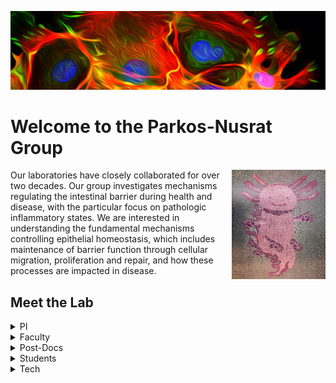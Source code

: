 ![Welcome](images/welcome.jpg)

# Welcome to the Parkos-Nusrat Group

<img align="right" width="150" height="175" src="images/Axcolontl.png">

Our laboratories have closely collaborated for over two decades. Our group investigates mechanisms regulating the intestinal barrier during health and disease, with the particular focus on pathologic inflammatory states. We are interested in understanding the fundamental mechanisms controlling epithelial homeostasis, which includes maintenance of barrier function through cellular migration, proliferation and repair, and how these processes are impacted in disease.

## **Meet the Lab**
<details>
<summary>PI</summary>
  
  [Charles Parkos, MD, PhD](https://www.pathology.med.umich.edu/faculty/cparkos)
  
  [Asma Nusrat, MD](https://www.pathology.med.umich.edu/faculty/anusrat)
  
</details>

<details>
<summary>Faculty</summary>
  
  [Miguel Quiros, PhD](https://www.pathology.med.umich.edu/faculty/mquirosq)
  
  [Jennifer Brazil, PhD](https://www.pathology.med.umich.edu/faculty/brazilj)
  
  [Vicky Garcia-Hernandez, PhD](https://www.pathology.med.umich.edu/directory/vgarciah)
  
  [Shuling Fan, PhD](https://www.pathology.med.umich.edu/directory/shulingf)
  
  [Arturo Raya-Sandino, PhD](https://www.pathology.med.umich.edu/faculty/jrayasan)
  
</details>

<details>
<summary>Post-Docs</summary>
  
  [Jael Miranda-Guzman, PhD](https://www.pathology.med.umich.edu/directory/jaelmi)
  
  [Armando Montoya-Garcia, PhD](https://www.pathology.med.umich.edu/directory/marmando)
  
  [Sandhya Padmanabhan, PhD](https://www.pathology.med.umich.edu/directory/pasandhy)
  
  [Saranyaraajan Varadarajan, PhD](https://www.pathology.med.umich.edu/directory/varadars)
  
  [Zach Wilson, PhD](https://www.pathology.med.umich.edu/faculty/wilsonza)

  [Natasha Golovchenko, PhD](https://www.pathology.med.umich.edu/directory/nbgol)
  
</details>

<details>
<summary>Students</summary>
  
  [Rodolfo Ismael Cabrera-Silva, MSc](https://www.pathology.med.umich.edu/directory/ricsilva)
  
</details>

<details>
<summary>Tech</summary>
  
  [Dylan Fink, BS](https://www.pathology.med.umich.edu/directory/dyfink)
  
  [Yelitzza Aguilar, BS](https://www.pathology.med.umich.edu/directory/aguilary)
  
</details>

